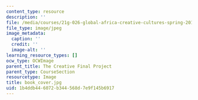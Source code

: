 ```yaml
---
content_type: resource
description: ''
file: /media/courses/21g-026-global-africa-creative-cultures-spring-2018/1b4ddb446072b344568d7e9f145b6917_book_cover.jpg
file_type: image/jpeg
image_metadata:
  caption: ''
  credit: ''
  image-alt: ''
learning_resource_types: []
ocw_type: OCWImage
parent_title: The Creative Final Project
parent_type: CourseSection
resourcetype: Image
title: book_cover.jpg
uid: 1b4ddb44-6072-b344-568d-7e9f145b6917
---
```

